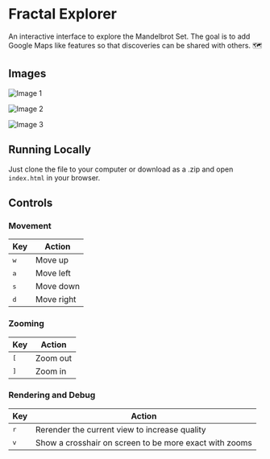 # Fractal Explorer

An interactive interface to explore the Mandelbrot Set. The goal is to add Google Maps like features so that discoveries can be shared with others. 🗺

## Images

![Image 1](https://user-images.githubusercontent.com/12144817/89384209-99bc5200-d6b2-11ea-8d88-631fcdef4833.png)

![Image 2](https://user-images.githubusercontent.com/12144817/89384225-9de86f80-d6b2-11ea-9435-f2363690a648.png)

![Image 3](https://user-images.githubusercontent.com/12144817/89384233-a0e36000-d6b2-11ea-8a1d-b2a38051e686.png)

## Running Locally

Just clone the file to your computer or download as a .zip and open `index.html` in your browser.

## Controls

### Movement

| Key  | Action |
| ------------- | ------------- |
| <kbd>w</kbd>  | Move up  |
| <kbd>a</kbd>  | Move left  |
| <kbd>s</kbd>  | Move down  |
| <kbd>d</kbd>  | Move right  |

### Zooming

| Key  | Action |
| ------------- | ------------- |
| <kbd>[</kbd>  | Zoom out  |
| <kbd>]</kbd>  | Zoom in  |

### Rendering and Debug

| Key  | Action |
| ------------- | ------------- |
| <kbd>r</kbd>  | Rerender the current view to increase quality  |
| <kbd>v</kbd>  | Show a crosshair on screen to be more exact with zooms  |
